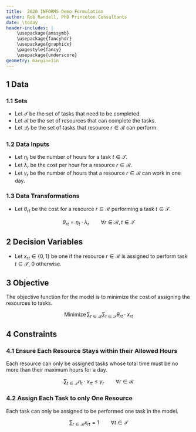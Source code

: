 ```yaml
---
title:  2020 INFORMS Demo Formulation
author: Rob Randall, PhD Princeton Consultants
date: \today
header-includes: |
    \usepackage{amssymb}
    \usepackage{fancyhdr}
    \usepackage{graphicx}
    \pagestyle{fancy}
    \usepackage{underscore}
geometry: margin=1in
---
```


## 1 Data

### 1.1 Sets

* Let $\mathcal T$ be the set of tasks that need to be completed.
* Let $\mathcal R$ be the set of resources that can complete the tasks.
* Let $\mathcal Q_r$ be the set of tasks that resource $r\in\mathcal R$ can perform.

### 1.2 Data Inputs

* Let $\eta_t$ be the number of hours for a task $t\in\mathcal T$.
* Let $\lambda_r$ be the cost per hour for a resource $r\in\mathcal R$.
* Let $\gamma_r$ be the number of hours that a resource $r\in\mathcal R$ can work in one day.

### 1.3 Data Transformations

* Let $\theta_{rt}$ be the cost for a resource $r\in\mathcal R$ performing a task $t\in\mathcal T$.

$$ \theta_{rt} = \eta_t \cdot \lambda_r \qquad\forall r\in\mathcal R,\,t\in\mathcal T$$

## 2 Decision Variables

* Let $x_{rt}\in\{0, 1\}$ be one if the resource $r\in\mathcal R$ is assigned to perform task $t\in\mathcal T$, 0 otherwise.

## 3 Objective

The objective function for the model is to minimize the cost of assigning the resources to tasks.

$$\text{Minimize}\,\sum_{r\in\mathcal R}\sum_{t\in\mathcal T} \theta_{rt}\cdot x_{rt}$$

## 4 Constraints

### 4.1 Ensure Each Resource Stays within their Allowed Hours

Each resource can only be assigned tasks whose total time must be no more than their maximum hours for a day.

$$\sum_{t\in\mathcal T} \eta_t \cdot x_{rt} \le \gamma_r \qquad\forall r\in\mathcal R$$

### 4.2 Assign Each Task to only One Resource

Each task can only be assigned to be performed one task in the model.

$$\sum_{r\in\mathcal R} x_{rt} = 1 \qquad\forall t\in\mathcal T$$
